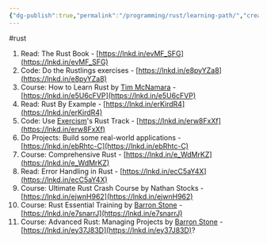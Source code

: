 ```yaml
---
{"dg-publish":true,"permalink":"/programming/rust/learning-path/","created":"","updated":""}
---
```


#rust

1. Read: The Rust Book - [https://lnkd.in/evMF_SFG](https://lnkd.in/evMF_SFG)  
2. Code: Do the Rustlings exercises - [https://lnkd.in/e8pyYZa8](https://lnkd.in/e8pyYZa8)  
3. Course: How to Learn Rust by [Tim McNamara](https://www.linkedin.com/in/ACoAAAIvJ2kBdRHytWnV8Rn4fa3ubtd1_gUpBcA) - [https://lnkd.in/e5U6cFVP](https://lnkd.in/e5U6cFVP)  
4. Read: Rust By Example - [https://lnkd.in/erKirdR4](https://lnkd.in/erKirdR4)  
5. Code: Use [Exercism](https://www.linkedin.com/company/exercism/)'s Rust Track - [https://lnkd.in/erw8FxXf](https://lnkd.in/erw8FxXf)  
6. Do Projects: Build some real-world applications - [https://lnkd.in/ebRhtc-C](https://lnkd.in/ebRhtc-C)  
7. Course: Comprehensive Rust - [https://lnkd.in/e_WdMrKZ](https://lnkd.in/e_WdMrKZ)  
8. Read: Error Handling in Rust - [https://lnkd.in/ecC5aY4X](https://lnkd.in/ecC5aY4X)  
9. Course: Ultimate Rust Crash Course by Nathan Stocks - [https://lnkd.in/ejwnH962](https://lnkd.in/ejwnH962)  
10. Course: Rust Essential Training by [Barron Stone](https://www.linkedin.com/in/ACoAAAMGAGYBSICchf2xIi9wNBc2ebA7pP_Zs2w) - [https://lnkd.in/e7snarrJ](https://lnkd.in/e7snarrJ)  
11. Course: Advanced Rust: Managing Projects by [Barron Stone](https://www.linkedin.com/in/ACoAAAMGAGYBSICchf2xIi9wNBc2ebA7pP_Zs2w) - [https://lnkd.in/ey37J83D](https://lnkd.in/ey37J83D)?